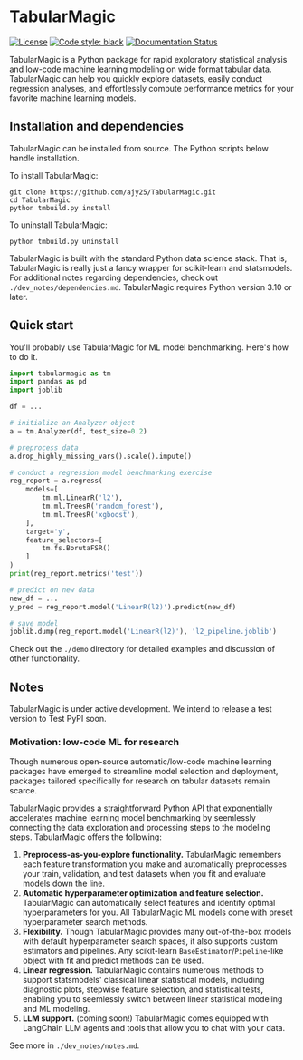 # TabularMagic

[![License](https://img.shields.io/badge/License-BSD%203--Clause-blue.svg)](https://opensource.org/licenses/BSD-3-Clause)
[![Code style: black](https://img.shields.io/badge/code%20style-black-000000.svg)](https://github.com/psf/black)
[![Documentation Status](https://readthedocs.org/projects/tabularmagic/badge/?version=latest)](https://tabularmagic.readthedocs.io/en/latest/?badge=latest)


TabularMagic is a Python package for rapid exploratory statistical analysis and low-code machine learning modeling on wide format tabular data. TabularMagic can help you quickly explore datasets, easily conduct regression analyses, and effortlessly compute performance metrics for your favorite machine learning models.


## Installation and dependencies

TabularMagic can be installed from source. The Python scripts below handle installation. 

To install TabularMagic: 
```
git clone https://github.com/ajy25/TabularMagic.git
cd TabularMagic
python tmbuild.py install
```

To uninstall TabularMagic:
```
python tmbuild.py uninstall
```

TabularMagic is built with the standard Python data science stack. That is, TabularMagic is really just a fancy wrapper for scikit-learn and statsmodels. For additional notes regarding dependencies, check out `./dev_notes/dependencies.md`. TabularMagic requires Python version 3.10 or later.


## Quick start

You'll probably use TabularMagic for ML model benchmarking. Here's how to do it.

```python
import tabularmagic as tm
import pandas as pd
import joblib

df = ...

# initialize an Analyzer object
a = tm.Analyzer(df, test_size=0.2)

# preprocess data
a.drop_highly_missing_vars().scale().impute()

# conduct a regression model benchmarking exercise
reg_report = a.regress(
    models=[
        tm.ml.LinearR('l2'),
        tm.ml.TreesR('random_forest'),
        tm.ml.TreesR('xgboost'),
    ],
    target='y',
    feature_selectors=[
        tm.fs.BorutaFSR()
    ]
)
print(reg_report.metrics('test'))

# predict on new data
new_df = ...
y_pred = reg_report.model('LinearR(l2)').predict(new_df)

# save model
joblib.dump(reg_report.model('LinearR(l2)'), 'l2_pipeline.joblib')
```

Check out the `./demo` directory for detailed examples and discussion of other functionality.


## Notes

TabularMagic is under active development. We intend to release a test version to Test PyPI soon.

### Motivation: low-code ML for research

Though numerous open-source automatic/low-code machine learning packages have emerged to streamline model selection and deployment, packages tailored specifically for research on tabular datasets remain scarce.

TabularMagic provides a straightforward Python API that exponentially accelerates machine learning model benchmarking by seemlessly connecting the data exploration and processing steps to the modeling steps. TabularMagic offers the following:
1. **Preprocess-as-you-explore functionality.** TabularMagic remembers each feature transformation you make and automatically preprocesses your train, validation, and test datasets when you fit and evaluate models down the line. 
2. **Automatic hyperparameter optimization and feature selection.** TabularMagic can automatically select features and identify optimal hyperparameters for you. All TabularMagic ML models come with preset hyperparameter search methods. 
3. **Flexibility.** Though TabularMagic provides many out-of-the-box models with default hyperparameter search spaces, it also supports custom estimators and pipelines. Any scikit-learn `BaseEstimator`/`Pipeline`-like object with fit and predict methods can be used. 
4. **Linear regression.** TabularMagic contains numerous methods to support statsmodels' classical linear statistical models, including diagnostic plots, stepwise feature selection, and statistical tests, enabling you to seemlessly switch between linear statistical modeling and ML modeling.
5. **LLM support.**  (coming soon!) TabularMagic comes equipped with LangChain LLM agents and tools that allow you to chat with your data. 

See more in `./dev_notes/notes.md`.







